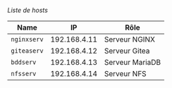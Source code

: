 *Liste de hosts*

| Name               | IP   | Rôle       |
|--------------------|------|------------|
| `nginxserv` | 192.168.4.11 | Serveur NGINX |
| `giteaserv` | 192.168.4.12 | Serveur Gitea |
| `bddserv` | 192.168.4.13 | Serveur MariaDB |
| `nfsserv` | 192.168.4.14 | Serveur NFS |44